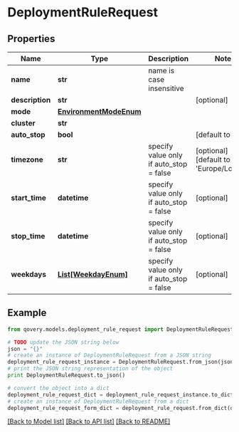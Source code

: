 # DeploymentRuleRequest


## Properties

Name | Type | Description | Notes
------------ | ------------- | ------------- | -------------
**name** | **str** | name is case insensitive | 
**description** | **str** |  | [optional] 
**mode** | [**EnvironmentModeEnum**](EnvironmentModeEnum.md) |  | 
**cluster** | **str** |  | 
**auto_stop** | **bool** |  | [default to False]
**timezone** | **str** | specify value only if auto_stop &#x3D; false | [optional] [default to 'Europe/London']
**start_time** | **datetime** | specify value only if auto_stop &#x3D; false | [optional] 
**stop_time** | **datetime** | specify value only if auto_stop &#x3D; false | [optional] 
**weekdays** | [**List[WeekdayEnum]**](WeekdayEnum.md) | specify value only if auto_stop &#x3D; false | [optional] 

## Example

```python
from qovery.models.deployment_rule_request import DeploymentRuleRequest

# TODO update the JSON string below
json = "{}"
# create an instance of DeploymentRuleRequest from a JSON string
deployment_rule_request_instance = DeploymentRuleRequest.from_json(json)
# print the JSON string representation of the object
print DeploymentRuleRequest.to_json()

# convert the object into a dict
deployment_rule_request_dict = deployment_rule_request_instance.to_dict()
# create an instance of DeploymentRuleRequest from a dict
deployment_rule_request_form_dict = deployment_rule_request.from_dict(deployment_rule_request_dict)
```
[[Back to Model list]](../README.md#documentation-for-models) [[Back to API list]](../README.md#documentation-for-api-endpoints) [[Back to README]](../README.md)


